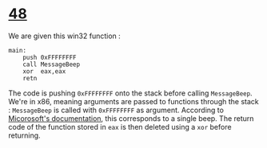 # [48](https://challenges.re/48/)

We are given this win32 function :

```
main:
    push 0xFFFFFFFF
    call MessageBeep
    xor  eax,eax
    retn
```

The code is pushing `0xFFFFFFFF` onto the stack before calling `MessageBeep`. We're in x86, meaning arguments are passed to functions through the stack : `MessageBeep` is called with `0xFFFFFFFF` as argument. According to [Micorosoft's documentation](https://learn.microsoft.com/en-us/windows/win32/api/winuser/nf-winuser-messagebeep), this corresponds to a single beep. The return code of the function stored in `eax` is then deleted using a `xor` before returning.

